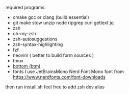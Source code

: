 required programs:
- cmake gcc or clang (build essential)
- git make stow unzip node ripgrep curl gettext jq
- zsh
- oh-my-zsh
- zsh-autosuggestions
- zsh-syntax-highlighting
- fzf
- neovim ( better to build form sources )
- tmux
- [bottom (btm)](https://github.com/ClementTsang/bottom)
- fonts I use JetBrainsMono Nerd Font Mono font from https://www.nerdfonts.com/font-downloads

then run install.sh
feel free to add zsh dev alias
